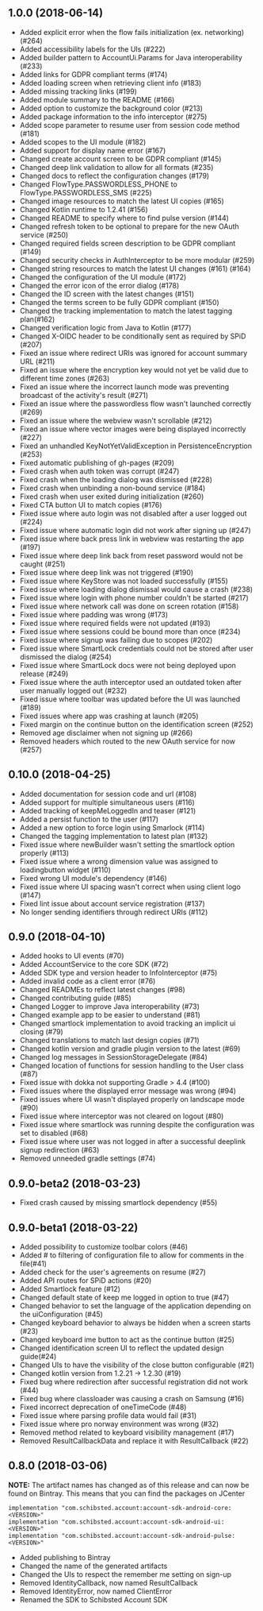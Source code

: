 ## 1.0.0 (2018-06-14)
- Added explicit error when the flow fails initialization (ex. networking) (#264)
- Added accessibility labels for the UIs (#222)
- Added builder pattern to AccountUi.Params for Java interoperability (#233)
- Added links for GDPR compliant terms (#174)
- Added loading screen when retrieving client info (#183)
- Added missing tracking links (#199)
- Added module summary to the README (#166)
- Added option to customize the background color (#213)
- Added package information to the info interceptor (#275)
- Added scope parameter to resume user from session code method (#181)
- Added scopes to the UI module (#182)
- Added support for display name error (#167)
- Changed create account screen to be GDPR compliant (#145)
- Changed deep link validation to allow for all formats (#235)
- Changed docs to reflect the configuration changes (#179)
- Changed FlowType.PASSWORDLESS_PHONE to FlowType.PASSWORDLESS_SMS (#225)
- Changed image resources to match the latest UI copies (#165)
- Changed Kotlin runtime to 1.2.41 (#156)
- Changed README to specify where to find pulse version (#144)
- Changed refresh token to be optional to prepare for the new OAuth service (#250)
- Changed required fields screen description to be GDPR compliant (#149)
- Changed security checks in AuthInterceptor to be more modular (#259)
- Changed string resources to match the latest UI changes (#161) (#164)
- Changed the configuration of the UI module (#172)
- Changed the error icon of the error dialog (#178)
- Changed the ID screen with the latest changes (#151)
- Changed the terms screen to be fully GDPR compliant (#150)
- Changed the tracking implementation to match the latest tagging plan(#162)
- Changed verification logic from Java to Kotlin (#177)
- Changed X-OIDC header to be conditionally sent as required by SPiD (#207)
- Fixed an issue where redirect URIs was ignored for account summary URL (#211)
- Fixed an issue where the encryption key would not yet be valid due to different time zones (#263)
- Fixed an issue where the incorrect launch mode was preventing broadcast of the activity's result (#271)
- Fixed an issue where the passwordless flow wasn't launched correctly (#269)
- Fixed an issue where the webview wasn't scrollable (#212)
- Fixed an issue where vector images were being displayed incorrectly (#227)
- Fixed an unhandled KeyNotYetValidException in PersistenceEncryption (#253)
- Fixed automatic publishing of gh-pages (#209)
- Fixed crash when auth token was corrupt (#247)
- Fixed crash when the loading dialog was dismissed (#228)
- Fixed crash when unbinding a non-bound service (#184)
- Fixed crash when user exited during initialization (#260)
- Fixed CTA button UI to match copies (#176)
- Fixed issue where auto login was not disabled after a user logged out (#224)
- Fixed issue where automatic login did not work after signing up (#247)
- Fixed issue where back press link in webview was restarting the app (#197)
- Fixed issue where deep link back from reset password would not be caught (#251)
- Fixed issue where deep link was not triggered (#190)
- Fixed issue where KeyStore was not loaded successfully (#155)
- Fixed issue where loading dialog dismissal would cause a crash (#238)
- Fixed issue where login with phone number couldn't be started (#217)
- Fixed issue where network call was done on screen rotation (#158)
- Fixed issue where padding was wrong (#173)
- Fixed issue where required fields were not updated (#193)
- Fixed issue where sessions could be bound more than once (#234)
- Fixed issue where signup was failing due to scopes (#202)
- Fixed issue where SmartLock credentials could not be stored after user dismissed the dialog (#254)
- Fixed issue where SmartLock docs were not being deployed upon release (#249)
- Fixed issue where the auth interceptor used an outdated token after user manually logged out (#232)
- Fixed issue where toolbar was updated before the UI was launched (#189)
- Fixed issues where app was crashing at launch (#205)
- Fixed margin on the continue button on the identification screen (#252)
- Removed age disclaimer when not signing up (#266)
- Removed headers which routed to the new OAuth service for now (#257)

## 0.10.0 (2018-04-25)
- Added documentation for session code and url (#108)
- Added support for multiple simultaneous users (#116)
- Added tracking of keepMeLoggedIn and teaser (#121)
- Added a persist function to the user (#117)
- Added a new option to force login using Smarlock (#114)
- Changed the tagging implementation to latest plan (#132)
- Fixed issue where newBuilder wasn't setting the smartlock option properly (#113)
- Fixed issue where a wrong dimension value was assigned to loadingbutton widget (#110)
- Fixed wrong UI module's dependency (#146)
- Fixed issue where UI spacing wasn't correct when using client logo (#147)
- Fixed lint issue about account service registration (#137)
- No longer sending identifiers through redirect URIs (#112)

## 0.9.0 (2018-04-10)
- Added hooks to UI events (#70)
- Added AccountService to the core SDK (#72)
- Added SDK type and version header to InfoInterceptor (#75)
- Added invalid code as a client error (#76)
- Changed READMEs to reflect latest changes (#98)
- Changed contributing guide (#85)
- Changed Logger to improve Java interoperability (#73)
- Changed example app to be easier to understand (#81)
- Changed smartlock implementation to avoid tracking an implicit ui closing (#79)
- Changed translations to match last design copies (#71)
- Changed kotlin version and gradle plugin version to the latest (#69)
- Changed log messages in SessionStorageDelegate (#84)
- Changed location of functions for session handling to the User class (#87)
- Fixed issue with dokka not supporting Gradle > 4.4 (#100)
- Fixed issues where the displayed error message was wrong (#94)
- Fixed issues where UI wasn't displayed properly on landscape mode (#90)
- Fixed issue where interceptor was not cleared on logout (#80)
- Fixed issue where smartlock was running despite the configuration was set to disabled (#68)
- Fixed issue where user was not logged in after a successful deeplink signup redirection (#63)
- Removed unneeded gradle settings (#74)

## 0.9.0-beta2 (2018-03-23)
- Fixed crash caused by missing smartlock dependency (#55)

## 0.9.0-beta1 (2018-03-22)
- Added possibility to customize toolbar colors (#46)
- Added # to filtering of configuration file to allow for comments in the file(#41)
- Added check for the user's agreements on resume (#27)
- Added API routes for SPiD actions (#20)
- Added Smartlock feature (#12)
- Changed default state of keep me logged in option to true (#47)
- Changed behavior to set the language of the application depending on the uiConfiguration (#45)
- Changed keyboard behavior to always be hidden when a screen starts (#23)
- Changed keyboard ime button to act as the continue button (#25)
- Changed identification screen UI to reflect the updated design guide(#24)
- Changed UIs to have the visibility of the close button configurable (#21)
- Changed kotlin version from 1.2.21 -> 1.2.30 (#19)
- Fixed bug where redirection after successful registration did not work (#44)
- Fixed bug where classloader was causing a crash on Samsung (#16)
- Fixed incorrect deprecation of oneTimeCode (#48)
- Fixed issue where parsing profile data would fail (#31)
- Fixed issue where pro norway environment was wrong (#32)
- Removed method related to keyboard visibility management (#17)
- Removed ResultCallbackData and replace it with ResultCallback (#22)

## 0.8.0 (2018-03-06)
**NOTE:** The artifact names has changed as of this release and can now be found on Bintray. This means that you can find the packages on JCenter
```
implementation "com.schibsted.account:account-sdk-android-core:<VERSION>"
implementation "com.schibsted.account:account-sdk-android-ui:<VERSION>"
implementation "com.schibsted.account:account-sdk-android-pulse:<VERSION>"
```

- Added publishing to Bintray
- Changed the name of the generated artifacts
- Changed the UIs to respect the remember me setting on sign-up
- Removed IdentityCallback, now named ResultCallback
- Removed IdentityError, now named ClientError
- Renamed the SDK to Schibsted Account SDK
